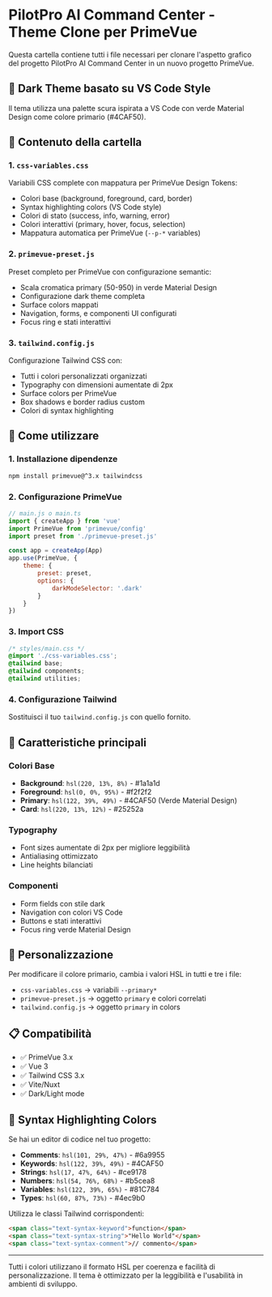 # PilotPro AI Command Center - Theme Clone per PrimeVue

Questa cartella contiene tutti i file necessari per clonare l'aspetto grafico del progetto PilotPro AI Command Center in un nuovo progetto PrimeVue.

## 🎨 Dark Theme basato su VS Code Style

Il tema utilizza una palette scura ispirata a VS Code con verde Material Design come colore primario (#4CAF50).

## 📁 Contenuto della cartella

### 1. `css-variables.css`
Variabili CSS complete con mappatura per PrimeVue Design Tokens:
- Colori base (background, foreground, card, border)
- Syntax highlighting colors (VS Code style)
- Colori di stato (success, info, warning, error)
- Colori interattivi (primary, hover, focus, selection)
- Mappatura automatica per PrimeVue (`--p-*` variables)

### 2. `primevue-preset.js`
Preset completo per PrimeVue con configurazione semantic:
- Scala cromatica primary (50-950) in verde Material Design
- Configurazione dark theme completa
- Surface colors mappati
- Navigation, forms, e componenti UI configurati
- Focus ring e stati interattivi

### 3. `tailwind.config.js`
Configurazione Tailwind CSS con:
- Tutti i colori personalizzati organizzati
- Typography con dimensioni aumentate di 2px
- Surface colors per PrimeVue
- Box shadows e border radius custom
- Colori di syntax highlighting

## 🚀 Come utilizzare

### 1. Installazione dipendenze
```bash
npm install primevue@^3.x tailwindcss
```

### 2. Configurazione PrimeVue
```javascript
// main.js o main.ts
import { createApp } from 'vue'
import PrimeVue from 'primevue/config'
import preset from './primevue-preset.js'

const app = createApp(App)
app.use(PrimeVue, {
    theme: {
        preset: preset,
        options: {
            darkModeSelector: '.dark'
        }
    }
})
```

### 3. Import CSS
```css
/* styles/main.css */
@import './css-variables.css';
@tailwind base;
@tailwind components;
@tailwind utilities;
```

### 4. Configurazione Tailwind
Sostituisci il tuo `tailwind.config.js` con quello fornito.

## 🎯 Caratteristiche principali

### Colori Base
- **Background**: `hsl(220, 13%, 8%)` - #1a1a1d
- **Foreground**: `hsl(0, 0%, 95%)` - #f2f2f2
- **Primary**: `hsl(122, 39%, 49%)` - #4CAF50 (Verde Material Design)
- **Card**: `hsl(220, 13%, 12%)` - #25252a

### Typography
- Font sizes aumentate di 2px per migliore leggibilità
- Antialiasing ottimizzato
- Line heights bilanciati

### Componenti
- Form fields con stile dark
- Navigation con colori VS Code
- Buttons e stati interattivi
- Focus ring verde Material Design

## 🔧 Personalizzazione

Per modificare il colore primario, cambia i valori HSL in tutti e tre i file:
- `css-variables.css` → variabili `--primary*`
- `primevue-preset.js` → oggetto `primary` e colori correlati  
- `tailwind.config.js` → oggetto `primary` in colors

## 📋 Compatibilità

- ✅ PrimeVue 3.x
- ✅ Vue 3
- ✅ Tailwind CSS 3.x
- ✅ Vite/Nuxt
- ✅ Dark/Light mode

## 🎨 Syntax Highlighting Colors

Se hai un editor di codice nel tuo progetto:
- **Comments**: `hsl(101, 29%, 47%)` - #6a9955
- **Keywords**: `hsl(122, 39%, 49%)` - #4CAF50  
- **Strings**: `hsl(17, 47%, 64%)` - #ce9178
- **Numbers**: `hsl(54, 76%, 68%)` - #b5cea8
- **Variables**: `hsl(122, 39%, 65%)` - #81C784
- **Types**: `hsl(60, 87%, 73%)` - #4ec9b0

Utilizza le classi Tailwind corrispondenti:
```html
<span class="text-syntax-keyword">function</span>
<span class="text-syntax-string">"Hello World"</span>
<span class="text-syntax-comment">// commento</span>
```

---

Tutti i colori utilizzano il formato HSL per coerenza e facilità di personalizzazione. Il tema è ottimizzato per la leggibilità e l'usabilità in ambienti di sviluppo.